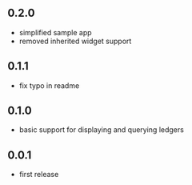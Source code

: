 ## 0.2.0
* simplified sample app
* removed inherited widget support

## 0.1.1
* fix typo in readme

## 0.1.0
* basic support for displaying and querying ledgers


## 0.0.1

* first release

